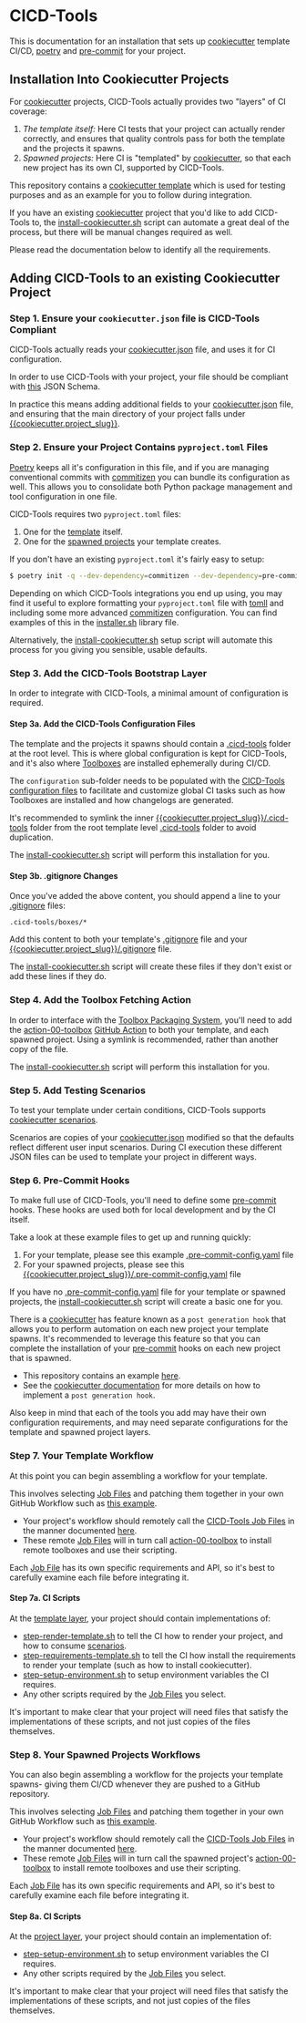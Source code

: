 # CICD-Tools

This is documentation for an installation that sets up [cookiecutter](https://github.com/cookiecutter/cookiecutter) template CI/CD, [poetry](https://python-poetry.org/) and [pre-commit](https://pre-commit.com/) for your project.

## Installation Into Cookiecutter Projects

For [cookiecutter](https://github.com/cookiecutter/cookiecutter) projects, CICD-Tools actually provides two "layers" of CI coverage:

1. _The template itself:_  Here CI tests that your project can actually render correctly, and ensures that quality controls pass for both the template and the projects it spawns.
2. _Spawned projects:_  Here CI is "templated" by [cookiecutter](https://github.com/cookiecutter/cookiecutter), so that each new project has its own CI, supported by CICD-Tools.

This repository contains a [cookiecutter template](../../{{cookiecutter.project_slug}}) which is used for testing purposes and as an example for you to follow during integration.

If you have an existing [cookiecutter](https://github.com/cookiecutter/cookiecutter) project that you'd like to add CICD-Tools to, the [install-cookiecutter.sh](../../scripts/install-cookiecutter.sh) script can automate a great deal of the process, but there will be manual changes required as well.  

Please read the documentation below to identify all the requirements.

## Adding CICD-Tools to an existing Cookiecutter Project

### Step 1. Ensure your `cookiecutter.json` file is CICD-Tools Compliant

CICD-Tools actually reads your [cookiecutter.json](../../cookiecutter.json) file, and uses it for CI configuration.

In order to use CICD-Tools with your project, your file should be compliant with [this](../../cicd-tools/boxes/0.1.0/schemas/cookiecutter.json) JSON Schema.

In practice this means adding additional fields to your [cookiecutter.json](../../cookiecutter.json) file, and ensuring that the main directory of your project falls under [{{cookiecutter.project_slug}}](../../{{cookiecutter.project_slug}}).

### Step 2. Ensure your Project Contains `pyproject.toml` Files

[Poetry](https://python-poetry.org/) keeps all it's configuration in this file, and if you are managing conventional commits with [commitizen](https://pypi.org/project/commitizen/) you can bundle its configuration as well.  This allows you to consolidate both Python package management and tool configuration in one file.

CICD-Tools requires two `pyproject.toml` files:

1. One for the [template](../../pyproject.toml) itself.
2. One for the [spawned projects](../../{{cookiecutter.project_slug}}/pyproject.toml) your template creates.

If you don't have an existing `pyproject.toml` it's fairly easy to setup:

```bash
$ poetry init -q --dev-dependency=commitizen --dev-dependency=pre-commit
```

Depending on which CICD-Tools integrations you end up using, you may find it useful to explore formatting your `pyproject.toml` file with [tomll](https://github.com/pelletier/go-toml) and including some more advanced [commitizen](https://pypi.org/project/commitizen/) configuration.  You can find examples of this in the [installer.sh](../../scripts/libraries/installer.sh) library file.

Alternatively, the [install-cookiecutter.sh](../../scripts/install-cookiecutter.sh) setup script will automate this process for you giving you sensible, usable defaults.

### Step 3. Add the CICD-Tools Bootstrap Layer

In order to integrate with CICD-Tools, a minimal amount of configuration is required.

#### Step 3a. Add the CICD-Tools Configuration Files

The template and the projects it spawns should contain a [.cicd-tools](../../.cicd-tools) folder at the root level.  This is where global configuration is kept for CICD-Tools, and it's also where [Toolboxes](../../cicd-tools/boxes) are installed ephemerally during CI/CD.

The `configuration` sub-folder needs to be populated with the [CICD-Tools configuration files](../../.cicd-tools/configuration) to facilitate and customize global CI tasks such as how Toolboxes are installed and how changelogs are generated.

It's recommended to symlink the inner [{{cookiecutter.project_slug}}/.cicd-tools](../../{{cookiecutter.project_slug}}/.cicd-tools) folder from the root template level [.cicd-tools](../../.cicd-tools) folder to avoid duplication.

The [install-cookiecutter.sh](../../scripts/install-cookiecutter.sh) script will perform this installation for you.

#### Step 3b. .gitignore Changes

Once you've added the above content, you should append a line to your [.gitignore](../../.gitignore) files:

```.gitignore
.cicd-tools/boxes/*
```

Add this content to both your template's [.gitignore](../../.gitignore) file and your [{{cookiecutter.project_slug}}/.gitignore](../../{{cookiecutter.project_slug}}/.gitignore) file.

The [install-cookiecutter.sh](../../scripts/install-cookiecutter.sh) script will create these files if they don't exist or add these lines if they do.

### Step 4. Add the Toolbox Fetching Action

In order to interface with the [Toolbox Packaging System](../../cicd-tools/boxes), you'll need to add the [action-00-toolbox](../../{{cookiecutter.project_slug}}/.github/actions/action-00-toolbox/action.yml) [GitHub Action](https://github.com/features/actions) to both your template, and each spawned project. Using a symlink is recommended, rather than another copy of the file.

The [install-cookiecutter.sh](../../scripts/install-cookiecutter.sh) script will perform this installation for you.

### Step 5. Add Testing Scenarios

To test your template under certain conditions, CICD-Tools supports [cookiecutter scenarios](../../.github/scenarios).

Scenarios are copies of your [cookiecutter.json](../../cookiecutter.json) modified so that the defaults reflect different user input scenarios.  During CI execution these different JSON files can be used to template your project in different ways.

### Step 6. Pre-Commit Hooks

To make full use of CICD-Tools, you'll need to define some [pre-commit](https://pre-commit.com/) hooks.  These hooks are used both for local development and by the CI itself.

Take a look at these example files to get up and running quickly:

1. For your template, please see this example [.pre-commit-config.yaml](../../.pre-commit-config.yaml) file
2. For your spawned projects, please see this [{{cookiecutter.project_slug}}/.pre-commit-config.yaml](../../{{cookiecutter.project_slug}}/.pre-commit-config.yaml) file

If you have no [.pre-commit-config.yaml](../../.pre-commit-config.yaml) file for your template or spawned projects, the [install-cookiecutter.sh](../../scripts/install-cookiecutter.sh) script will create a basic one for you.

There is a [cookiecutter](https://github.com/cookiecutter/cookiecutter) has feature known as a `post generation hook` that allows you to perform automation on each new project your template spawns.  It's recommended to leverage this feature so that you can complete the installation of your [pre-commit](https://pre-commit.com/) hooks on each new project that is spawned.

- This repository contains an example [here](../../hooks/post_gen_project.sh).
- See the [cookiecutter documentation](https://cookiecutter.readthedocs.io/) for more details on how to implement a `post generation hook`.

Also keep in mind that each of the tools you add may have their own configuration requirements, and may need separate configurations for the template and spawned project layers.

### Step 7. Your Template Workflow

At this point you can begin assembling a workflow for your template.

This involves selecting [Job Files](../../.github/workflows) and patching them together in your own GitHub Workflow such as [this example](../../.github/workflows/workflow-cookiecutter-template.yml).

- Your project's workflow should remotely call the [CICD-Tools Job Files](../../.github/workflows) in the manner documented [here](https://docs.github.com/actions/using-workflows/reusing-workflows#calling-a-reusable-workflow).
- These remote [Job Files](../../.github/workflows) will in turn call [action-00-toolbox](../../.github/actions/action-00-toolbox/action.yml) to install remote toolboxes and use their scripting.

Each [Job File](../../.github/workflows) has its own specific requirements and API, so it's best to carefully examine each file before integrating it.

#### Step 7a. CI Scripts

At the [template layer](../../.github/scripts), your project should contain implementations of:
- [step-render-template.sh](../../.github/scripts/step-render-template.sh) to tell the CI how to render your project, and how to consume [scenarios](#step-5-add-testing-scenarios).
- [step-requirements-template.sh](../../.github/scripts/step-requirements-template.sh) to tell the CI how install the requirements to render your template (such as how to install cookiecutter).
- [step-setup-environment.sh](../../.github/scripts/step-setup-environment.sh) to setup environment variables the CI requires.
- Any other scripts required by the [Job Files](../../.github/workflows) you select.

It's important to make clear that your project will need files that satisfy the implementations of these scripts, and not just copies of the files themselves.

### Step 8. Your Spawned Projects Workflows

You can also begin assembling a workflow for the projects your template spawns- giving them CI/CD whenever they are pushed to a GitHub repository.

This involves selecting [Job Files](../../.github/workflows) and patching them together in your own GitHub Workflow such as [this example](../../{{cookiecutter.project_slug}}/.github/workflows/workflow-push.yml).

- Your project's workflow should remotely call the [CICD-Tools Job Files](../../.github/workflows) in the manner documented [here](https://docs.github.com/actions/using-workflows/reusing-workflows#calling-a-reusable-workflow).
- These remote [Job Files](../../.github/workflows) will in turn call the spawned project's [action-00-toolbox](../../{{cookiecutter.project_slug}}/.github/actions/action-00-toolbox/action.yml) to install remote toolboxes and use their scripting.

Each [Job File](../../.github/workflows) has its own specific requirements and API, so it's best to carefully examine each file before integrating it.

#### Step 8a. CI Scripts

At the [project layer](../../{{cookiecutter.project_slug}}/.github/scripts), your project should contain an implementation of:
- [step-setup-environment.sh](../../{{cookiecutter.project_slug}}/.github/scripts/step-setup-environment.sh) to setup environment variables the CI requires.
- Any other scripts required by the [Job Files](../../.github/workflows) you select.

It's important to make clear that your project will need files that satisfy the implementations of these scripts, and not just copies of the files themselves.
